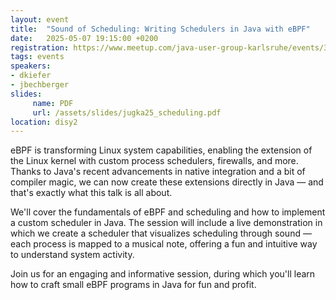 ```yaml
---
layout: event
title:  "Sound of Scheduling: Writing Schedulers in Java with eBPF"
date:   2025-05-07 19:15:00 +0200
registration: https://www.meetup.com/java-user-group-karlsruhe/events/306433578/
tags: events
speakers:
- dkiefer
- jbechberger
slides:
     name: PDF
     url: /assets/slides/jugka25_scheduling.pdf
location: disy2
---
```


eBPF is transforming Linux system capabilities, enabling the extension of the Linux kernel with custom process schedulers, firewalls, and more. Thanks to Java's recent advancements in native integration and a bit of compiler magic, we can now create these extensions directly in Java — and that's exactly what this talk is all about.

We'll cover the fundamentals of eBPF and scheduling and how to implement a custom scheduler in Java. The session will include a live demonstration in which we create a scheduler that visualizes scheduling through sound — each process is mapped to a musical note, offering a fun and intuitive way to understand system activity.

Join us for an engaging and informative session, during which you'll learn how to craft small eBPF programs in Java for fun and profit.
